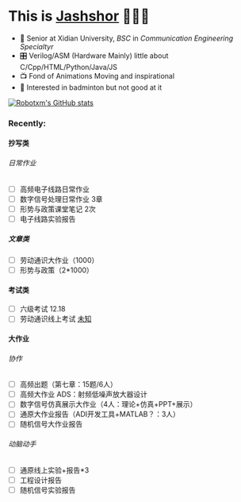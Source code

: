 # This is [Jashshor]([jashshor.fun](https://jashshor.fun/)) 🙋🏻‍♂️



- 📖 Senior at Xidian University, *BSC* in *Communication Engineering Specialtyr*
- 🎛️ Verilog/ASM (Hardware Mainly) little about C/Cpp/HTML/Python/Java/JS
- 📺 Fond of Animations Moving and inspirational
- 🏸 Interested in badminton but not good at it

[![Robotxm's GitHub stats](https://github-readme-stats.vercel.app/api?username=Jashshor&count_private=true&show_icons=true)](https://github.com/anuraghazra/github-readme-stats)

### Recently:
#### 抄写类

###### 日常作业

- [ ] 高频电子线路日常作业
- [ ] 数字信号处理日常作业 3章
- [ ] 形势与政策课堂笔记 2次
- [ ] 电子线路实验报告

##### 文章类

- [ ] 劳动通识大作业（1000）
- [ ] 形势与政策（2*1000）

#### 考试类

- [ ] 六级考试 12.18
- [ ] 劳动通识线上考试 [未知](http://mooc1.chaoxing.com/exam/test?classId=46922265&courseId=218346218&ut=s&enc=822d5e88d685abaffaf1d234d5f656c7&cpi=93170852&openc=c0bd6e872aefa8061b0f5ed8cde263d6)

#### 大作业

###### 协作

- [ ] 高频出题（第七章：15题/6人）
- [ ] 高频大作业 ADS：射频低噪声放大器设计
- [ ] 数字信号仿真展示大作业（4人：理论+仿真+PPT+展示）
- [ ] 通原大作业报告（ADI开发工具+MATLAB？：3人）
- [ ] 随机信号大作业报告

###### 动脑动手

- [ ] 通原线上实验+报告*3
- [ ] 工程设计报告
- [ ] 随机信号实验报告

